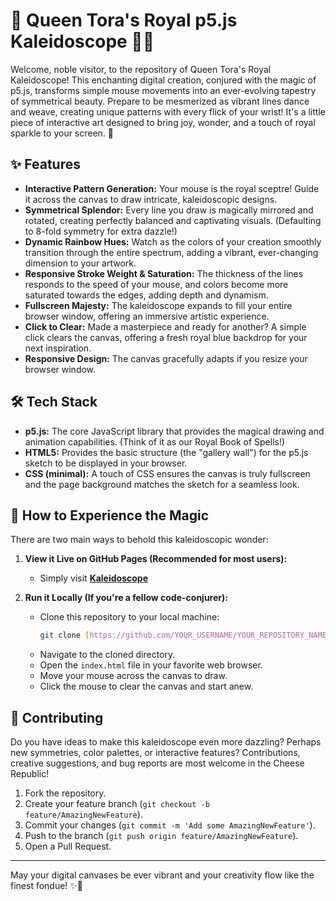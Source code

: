 # 👑 Queen Tora's Royal p5.js Kaleidoscope 🎨✨

Welcome, noble visitor, to the repository of Queen Tora's Royal Kaleidoscope! This enchanting digital creation, conjured with the magic of p5.js, transforms simple mouse movements into an ever-evolving tapestry of symmetrical beauty. Prepare to be mesmerized as vibrant lines dance and weave, creating unique patterns with every flick of your wrist! It's a little piece of interactive art designed to bring joy, wonder, and a touch of royal sparkle to your screen. 💖

## ✨ Features

* **Interactive Pattern Generation:** Your mouse is the royal sceptre! Guide it across the canvas to draw intricate, kaleidoscopic designs.
* **Symmetrical Splendor:** Every line you draw is magically mirrored and rotated, creating perfectly balanced and captivating visuals. (Defaulting to 8-fold symmetry for extra dazzle!)
* **Dynamic Rainbow Hues:** Watch as the colors of your creation smoothly transition through the entire spectrum, adding a vibrant, ever-changing dimension to your artwork.
* **Responsive Stroke Weight & Saturation:** The thickness of the lines responds to the speed of your mouse, and colors become more saturated towards the edges, adding depth and dynamism.
* **Fullscreen Majesty:** The kaleidoscope expands to fill your entire browser window, offering an immersive artistic experience.
* **Click to Clear:** Made a masterpiece and ready for another? A simple click clears the canvas, offering a fresh royal blue backdrop for your next inspiration.
* **Responsive Design:** The canvas gracefully adapts if you resize your browser window.

## 🛠️ Tech Stack

* **p5.js:** The core JavaScript library that provides the magical drawing and animation capabilities. (Think of it as our Royal Book of Spells!)
* **HTML5:** Provides the basic structure (the "gallery wall") for the p5.js sketch to be displayed in your browser.
* **CSS (minimal):** A touch of CSS ensures the canvas is truly fullscreen and the page background matches the sketch for a seamless look.

## 🚀 How to Experience the Magic

There are two main ways to behold this kaleidoscopic wonder:

1.  **View it Live on GitHub Pages (Recommended for most users):**
    * Simply visit [**Kaleidoscope**](https://jstanoeva.github.io/kaleidoscope/)

2.  **Run it Locally (If you're a fellow code-conjurer):**
    * Clone this repository to your local machine:
        ```bash
        git clone [https://github.com/YOUR_USERNAME/YOUR_REPOSITORY_NAME.git](https://github.com/YOUR_USERNAME/YOUR_REPOSITORY_NAME.git)
        ```
    * Navigate to the cloned directory.
    * Open the `index.html` file in your favorite web browser.
    * Move your mouse across the canvas to draw.
    * Click the mouse to clear the canvas and start anew.

## 💖 Contributing

Do you have ideas to make this kaleidoscope even more dazzling? Perhaps new symmetries, color palettes, or interactive features? Contributions, creative suggestions, and bug reports are most welcome in the Cheese Republic!

1.  Fork the repository.
2.  Create your feature branch (`git checkout -b feature/AmazingNewFeature`).
3.  Commit your changes (`git commit -m 'Add some AmazingNewFeature'`).
4.  Push to the branch (`git push origin feature/AmazingNewFeature`).
5.  Open a Pull Request.

---

May your digital canvases be ever vibrant and your creativity flow like the finest fondue! ✨🧀
